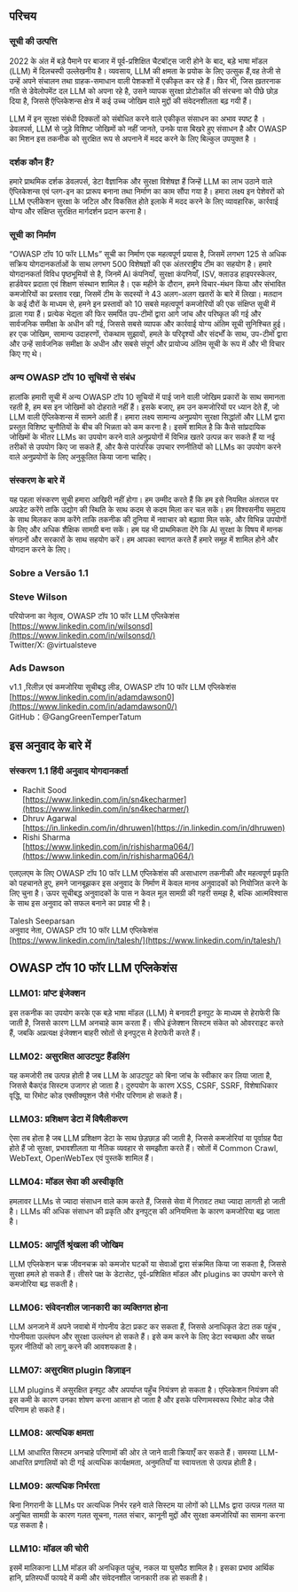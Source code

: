 ﻿
## परिचय

### सूची की उत्पत्ति
2022 के अंत में बड़े पैमाने पर बाजार में पूर्व-प्रशिक्षित चैटबॉट्स जारी होने के बाद, बड़े भाषा मॉडल (LLM) में  दिलचस्पी उल्लेखनीय है। व्यवसाय, LLM की क्षमता के प्रयोक के लिए उत्सुक हैं,वह तेजी से उन्हें अपने संचालन तथा  ग्राहक-समाधान  वाली पेशकशों में एकीकृत कर रहे हैं। फिर भी, जिस ख़तरनाक गति से डेवेलोपमेंट दल LLM को अपना रहे है, उसने व्यापक सुरक्षा प्रोटोकॉल की संरचना को पीछे छोड़ दिया है, जिससे ऍप्लिकेशन्स क्षेत्र में  कई उच्च जोखिम वाले मुद्दों की संवेदनशीलता बढ़ गयी  हैं।
 
LLM में इन सुरक्षा संबंधी दिक्कतों को संबोधित करने वाले एकीकृत संसाधन का अभाव स्पष्ट है । डेवलपर्स, LLM से जुड़े विशिष्ट जोखिमों को नहीं जानते, उनके पास बिखरे हुए संसाधन है और  OWASP का मिशन इस तकनीक को सुरक्षित रूप से अपनाने में मदद करने के लिए बिल्कुल उपयुक्त है ।

### दर्शक कौन हैं?

हमारे प्राथमिक दर्शक डेवलपर्स, डेटा वैज्ञानिक और सुरक्षा विशेषज्ञ हैं जिन्हें LLM का लाभ उठाने वाले ऍप्लिकेशन्स एवं  प्लग-इन का प्रारूप बनाना तथा निर्माण का काम सौंपा गया है। हमारा लक्ष्य इन पेशेवरों को LLM एप्लीकेशन सुरक्षा के जटिल और विकसित होते इलाके में मदद करने के लिए व्यावहारिक, कार्रवाई योग्य और संक्षिप्त सुरक्षित मार्गदर्शन प्रदान करना है।

### सूची का निर्माण

“OWASP टॉप 10 फॉर LLMs” सूची का निर्माण एक महत्वपूर्ण प्रयास है, जिसमें लगभग 125 से अधिक सक्रिय योगदानकर्ताओं के साथ लगभग 500 विशेषज्ञों की एक अंतरराष्ट्रीय टीम का सहयोग है। हमारे योगदानकर्ता विविध पृष्ठभूमियों से है, जिनमें AI कंपनियाँ, सुरक्षा कंपनियाँ, ISV, क्लाउड हाइपरस्केलर, हार्डवेयर प्रदाता एवं शिक्षण  संस्थान शामिल है।
एक महीने के दौरान, हमने विचार-मंथन किया और संभावित कमजोरियों का प्रस्ताव रखा, जिसमें टीम के सदस्यों ने 43 अलग-अलग खतरों के बारे में लिखा। मतदान के कई दौरों के माध्यम से, हमने इन प्रस्तावों को 10 सबसे महत्वपूर्ण कमजोरियों की एक संक्षिप्त सूची में ढ़ाला गया हैं। प्रत्येक भेद्यता की फिर समर्पित उप-टीमों द्वारा आगे जांच और परिष्कृत की गई और सार्वजनिक समीक्षा के अधीन की गई, जिससे सबसे व्यापक और कार्रवाई योग्य अंतिम सूची सुनिश्चित हुई।
हर एक जोखिम, सामान्य उदाहरणों, रोकथाम सुझावों, हमले के परिदृश्यों और संदर्भों के साथ, उप-टीमों द्वारा और उन्हें सार्वजनिक समीक्षा के अधीन और सबसे संपूर्ण और प्रायोज्य अंतिम सूची के रूप में और भी विचार किए गए थे।

### अन्य OWASP टॉप 10 सूचियों से संबंध

हालांकि हमारी सूची में अन्य OWASP टॉप 10 सूचियों में पाई जाने वाली जोखिम प्रकारों के साथ समानता रहती है, हम बस इन जोखिमों को दोहराते नहीं हैं। इसके बजाए, हम उन कमजोरियों पर ध्यान देते हैं, जो LLM वाली ऍप्लिकेशन्स में सामने आती हैं।
हमारा लक्ष्य सामान्य अनुप्रयोग सुरक्षा सिद्धांतों और LLM द्वारा प्रस्तुत विशिष्ट चुनौतियों के बीच की भिन्नता को कम करना है। इसमें शामिल है कि कैसे सांप्रदायिक जोखिमों के भीतर LLMs का उपयोग करने वाले अनुप्रयोगों में विभिन्न खतरे उत्पन्न कर सकते हैं या नई तरीकों से उपयोग किए जा सकते हैं, और कैसे पारंपरिक उपचार रणनीतियों को LLMs का उपयोग करने वाले अनुप्रयोगों के लिए अनुकूलित किया जाना चाहिए।

### संस्करण के बारे में

यह पहला संस्करण सूची हमारा आखिरी नहीं होगा। हम उम्मीद करते हैं कि हम इसे नियमित अंतराल पर अपडेट करेंगे ताकि उद्योग की स्थिति के साथ कदम से कदम मिला कर चल सकें। हम विश्वसनीय समुदाय के साथ मिलकर काम करेंगे ताकि तकनीक की दुनिया में नवाचार को बढ़ावा मिल सके, और विभिन्न उपयोगों के लिए और अधिक शैक्षिक सामग्री बना सकें। हम यह भी प्राथमिकता देंगे कि AI सुरक्षा के विषय में मानक संगठनों और सरकारों के साथ सहयोग करें। हम आपका स्वागत करते हैं हमारे समूह में शामिल होने और योगदान करने के लिए।



### Sobre a Versão 1.1


### Steve Wilson
परियोजना का नेतृत्व, OWASP टॉप 10 फॉर LLM एप्लिकेशंस  
[https://www.linkedin.com/in/wilsonsd](https://www.linkedin.com/in/wilsonsd/)    
Twitter/X: @virtualsteve  

### Ads Dawson
v1.1 ,रिलीज़ एवं कमजोरिया सूचीबद्ध लीड, OWASP टॉप 10 फॉर LLM एप्लिकेशंस  
[https://www.linkedin.com/in/adamdawson0](https://www.linkedin.com/in/adamdawson0/)   
GitHub：@GangGreenTemperTatum   


## इस अनुवाद के बारे में
### संस्करण 1.1 हिंदी अनुवाद योगदानकर्ता

- Rachit Sood  
[https://www.linkedin.com/in/sn4kecharmer](https://www.linkedin.com/in/sn4kecharmer/)     
- Dhruv Agarwal   
[https://in.linkedin.com/in/dhruwen](https://in.linkedin.com/in/dhruwen)   
- Rishi Sharma  
[https://www.linkedin.com/in/rishisharma064/](https://www.linkedin.com/in/rishisharma064/)   


एलएलएम के लिए OWASP टॉप 10 फॉर LLM एप्लिकेशंस की असाधारण तकनीकी और महत्वपूर्ण प्रकृति को पहचानते हुए, हमने जानबूझकर इस अनुवाद के निर्माण में केवल मानव अनुवादकों को नियोजित करने के लिए चुना है। ऊपर सूचीबद्ध अनुवादकों के पास न केवल मूल सामग्री की गहरी समझ है, बल्कि आत्मविश्वास के साथ इस अनुवाद को सफल बनाने का प्रवाह भी है।

Talesh Seeparsan  
अनुवाद नेता, OWASP टॉप 10 फॉर LLM एप्लिकेशंस  
[https://www.linkedin.com/in/talesh/](https://www.linkedin.com/in/talesh/)  



## OWASP टॉप 10 फॉर LLM एप्लिकेशंस
### LLM01: प्रांप्ट इंजेक्शन
इस तकनीक का उपयोग करके एक बड़े भाषा मॉडल (LLM) मे बनावटी इनपुट के माध्यम से हेराफेरी कि जाती  है, जिससे कारण LLM अनचाहे काम करता हैं। सीधे इंजेक्शन सिस्टम संकेत को ओवरराइट करते हैं, जबकि अप्रत्यक्ष इंजेक्शन बाहरी स्रोतों से इनपुट्स मे हेराफेरी करते हैं।

### LLM02: असुरक्षित आउटपुट हैंडलिंग
यह कमजोरी तब उत्पन्न होती है जब LLM के आउटपुट को बिना जांच के स्वीकार कर लिया जाता है, जिससे बैकएंड सिस्टम उजागर हो जाता है। दुरुपयोग के कारण XSS, CSRF, SSRF, विशेषाधिकार वृद्धि, या रिमोट कोड एक्सीक्यूशन जैसे गंभीर परिणाम हो सकते हैं।

### LLM03: प्रशिक्षण डेटा में विषैलीकरण
ऐसा तब होता है जब LLM प्रशिक्षण डेटा के साथ छेड़छाड़ की जाती है, जिससे कमजोरियां या पूर्वाग्रह पैदा होते हैं जो सुरक्षा, प्रभावशीलता या नैतिक व्यवहार से समझौता करते हैं। स्रोतों में Common Crawl, WebText, OpenWebTex एवं पुस्तकें शामिल हैं।

### LLM04: मॉडल सेवा की अस्वीकृति
हमलावर LLMs से ज्यादा संसाधन वाले काम करते हैं, जिससे सेवा में गिरावट तथा ज्यादा लागती हो जाती है। LLMs की अधिक संसाधन की प्रकृति और इनपुट्स की अनियमित्ता के कारण कमजोरिया बढ़ जाता है।

### LLM05: आपूर्ति श्रृंखला की जोखिम
LLM एप्लिकेशन चक्र जीवनचक्र को कमजोर घटकों या सेवाओं द्वारा  संक्रमित किया जा सकता है, जिससे सुरक्षा हमले हो सकते हैं। तीसरे पक्ष के डेटासेट, पूर्व-प्रशिक्षित मॉडल और plugins का उपयोग करने से कमजोरिया बढ़ सकती है।

### LLM06: संवेदनशील जानकारी का व्यक्तिगत होना
LLM अनजाने में अपने जवाबो में गोपनीय डेटा प्रकट कर सकता हैं, जिससे अनाधिकृत डेटा तक पहुंच , गोपनीयता उल्लंघन और सुरक्षा उल्लंघन हो सकते हैं। इसे कम करने के लिए डेटा स्वच्छता और सख्त यूज़र नीतियों को लागू करने की आवशयकता है।

### LLM07: असुरक्षित plugin  डिज़ाइन
LLM plugins में असुरक्षित इनपुट और अपर्याप्त पहुँच नियंत्रण हो सकता है। एप्लिकेशन नियंत्रण की इस कमी के कारण उनका शोषण करना आसान हो जाता है और इसके परिणामस्वरूप रिमोट कोड जैसे परिणाम हो सकते हैं।

### LLM08: अत्यधिक क्षमता
LLM आधारित सिस्टम अनचाहे परिणामों की ओर ले जाने वाली क्रियाएँ कर सकते हैं। समस्या LLM-आधारित प्रणालियों को दी गई अत्यधिक कार्यक्षमता, अनुमतियाँ या स्वायत्तता से उत्पन्न होती है।

### LLM09: अत्यधिक निर्भरता
बिना निगरानी के LLMs पर अत्यधिक निर्भर रहने वाले सिस्टम या लोगों को LLMs द्वारा उत्पन्न गलत या अनुचित सामग्री के कारण गलत सूचना, गलत संचार, कानूनी मुद्दों और सुरक्षा कमजोरियों का सामना करना पड़ सकता है।

### LLM10: मॉडल की चोरी
इसमें मालिकाना LLM मॉडल की अनधिकृत पहुंच, नकल या घुसपैठ शामिल है। इसका प्रभाव आर्थिक हानि, प्रतिस्पर्धी फायदे में कमी और संवेदनशील जानकारी तक हो सकती है।

